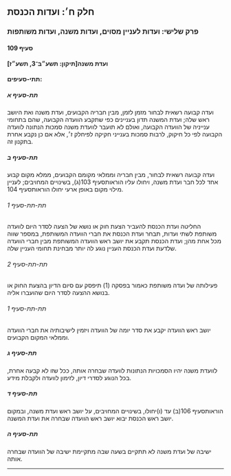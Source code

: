 ## חלק ח׳: ועדות הכנסת

### פרק שלישי: ועדות לעניין מסוים, ועדות משנה, ועדות משותפות

#### סעיף 109

**ועדת משנה[תיקון: תשע״ב־3, תשע״ז]**



#### תתי-סעיפים:

##### תת-סעיף א

ועדה קבועה
 רשאית לבחור מזמן לזמן, מבין חבריה הקבועים, ועדת משנה ואת היושב ראש שלה;
 ועדת המשנה תדון בעניינים כפי שתקבע הוועדה הקבועה, שהם בתחומי ענייניה של
 הוועדה הקבועה, ואולם לא תועבר לוועדת משנה סמכות הנתונה לוועדה הקבועה 
לפי כל חיקוק, לרבות סמכות בענייני חקיקה לפיחלק ז׳, אלא אם כן נקבע אחרת בתקנון זה.

##### תת-סעיף ב

ועדה קבועה רשאית לבחור, מבין חבריה וממלאי מקומם הקבועים, ממלא מקום קבוע אחד לכל חבר ועדת משנה, ויחולו עליו הוראותסעיף 103(ג), בשינויים המחויבים; לעניין מילוי מקום באופן ארעי יחולו הוראותסעיף 104.

###### תת-תת-סעיף 1

החליטה ועדת הכנסת להעביר הצעת חוק או נושא של הצעה לסדר היום לוועדה 
משותפת לשתי ועדות, תבחר ועדת הכנסת את חברי הוועדה המשותפת, במספר שווה 
מכל אחת מהן; ועדת הכנסת תקבע את יושב ראש הוועדה המשותפת מבין חברי הוועדה
 שלדעת ועדת הכנסת העניין נוגע לה יותר מבחינת תחומי העניין שלה.

###### תת-תת-סעיף 2

פעילותה של ועדה משותפת כאמור בפסקה (1) תיפסק עם סיום הדיון בהצעת החוק או בנושא ההצעה לסדר היום שהועברו אליה.

###### תת-תת-סעיף 1

יושב ראש הוועדה יקבע את סדר יומה של הוועדה ויזמין לישיבותיה את חברי הוועדה וממלאי המקום הקבועים.

##### תת-סעיף ג

לוועדת משנה יהיו הסמכויות הנתונות לוועדה שבחרה אותה, ככל שזו לא קבעה אחרת, בכל הנוגע לסדרי דיון, לזימון לוועדה ולקבלת מידע.

##### תת-סעיף ד

הוראותסעיף 106(ב) עד (ו)יחולו, בשינויים המחויבים, על יושב ראש ועדת משנה, ובמקום יושב ראש הכנסת יבוא יושב ראש הוועדה שבחרה את ועדת המשנה.

##### תת-סעיף ה

ישיבה של ועדת משנה לא תתקיים בשעה שבה מתקיימת ישיבה של הוועדה שבחרה אותה.

----


